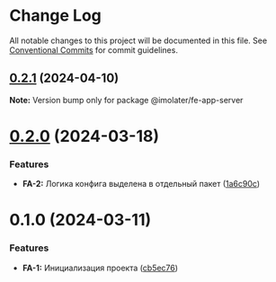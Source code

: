 # Change Log

All notable changes to this project will be documented in this file.
See [Conventional Commits](https://conventionalcommits.org) for commit guidelines.

## [0.2.1](https://gitlab.x5food.tech/npm/x5digital/fe-app/compare/@imolater/fe-app-server@0.2.0...@imolater/fe-app-server@0.2.1) (2024-04-10)

**Note:** Version bump only for package @imolater/fe-app-server





# [0.2.0](https://gitlab.x5food.tech/npm/x5digital/fe-app/compare/@imolater/fe-app-server@0.1.0...@imolater/fe-app-server@0.2.0) (2024-03-18)


### Features

* **FA-2:** Логика конфига выделена в отдельный пакет ([1a6c90c](https://gitlab.x5food.tech/npm/x5digital/fe-app/commit/1a6c90cf0923af056371f221b1adec4990d7fcd7))





# 0.1.0 (2024-03-11)


### Features

* **FA-1:** Инициализация проекта ([cb5ec76](https://gitlab.x5food.tech/npm/x5digital/fe-app/commit/cb5ec76f64b51d3660251761209b9cfcc89be0d1))
